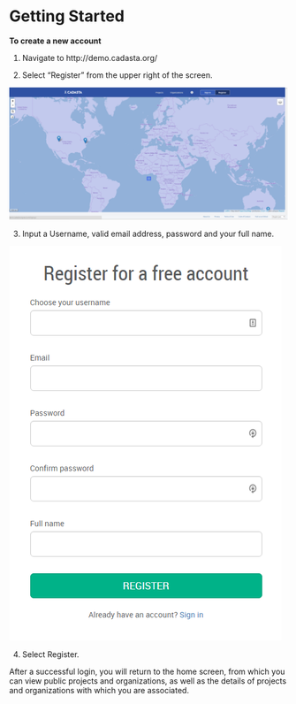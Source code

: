 # Getting Started

**To create a new account**

1. Navigate to http:\/\/demo.cadasta.org\/

2. Select “Register” from the upper right of the screen.

  ![](/en/assets/login_page.png)

3. Input a Username, valid email address, password and your full name.

  ![](/en/assets/register.png)

4. Select Register.


After a successful login, you will return to the home screen, from which you can view public projects and organizations, as well as the details of projects and organizations with which you are associated.

